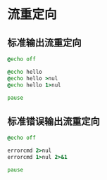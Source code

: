# 流重定向

## 标准输出流重定向

```bat
@echo off

@echo hello
@echo hello >nul
@echo hello 1>nul

pause
```


## 标准错误输出流重定向

```bat
@echo off

errorcmd 2>nul
errorcmd 1>nul 2>&1

pause
```
